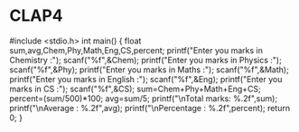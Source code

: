 # CLAP4

#include <stdio.h>
int main()
{
    float sum,avg,Chem,Phy,Math,Eng,CS,percent;
    printf("Enter you marks in Chemistry :");
    scanf("%f",&Chem);
    printf("Enter you marks in Physics :");
    scanf("%f",&Phy);
    printf("Enter you marks in Maths :");
    scanf("%f",&Math);
    printf("Enter you marks in English :");
    scanf("%f",&Eng);
    printf("Enter you marks in CS :");
    scanf("%f",&CS);
    sum=Chem+Phy+Math+Eng+CS;
    percent=(sum/500)*100;
    avg=sum/5;
    printf("\nTotal marks: %.2f",sum);
    printf("\nAverage : %.2f",avg);
    printf("\nPercentage : %.2f",percent);
    return 0;
}
